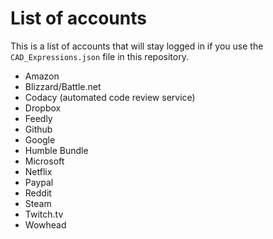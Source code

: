 # List of accounts 
This is a list of accounts that will stay logged in if you use the `CAD_Expressions.json` file in this repository.

- Amazon
- Blizzard/Battle.net
- Codacy (automated code review service)
- Dropbox
- Feedly
- Github
- Google
- Humble Bundle
- Microsoft
- Netflix
- Paypal
- Reddit
- Steam
- Twitch.tv
- Wowhead